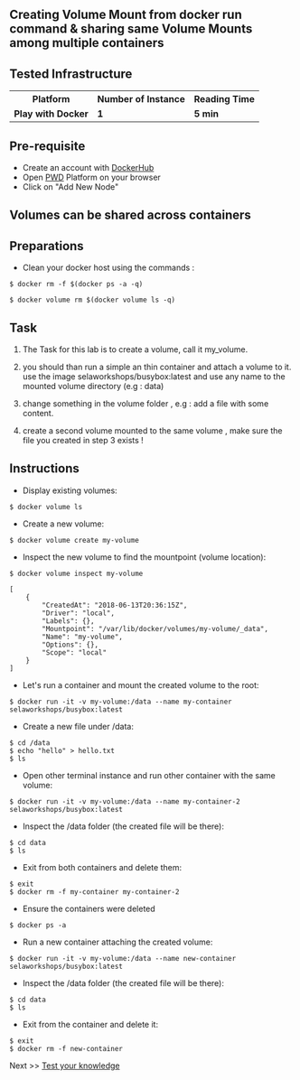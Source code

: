 ## Creating Volume Mount from **docker run** command & sharing same Volume Mounts among multiple containers

## Tested Infrastructure

<table class="tg">
  <tr>
    <th class="tg-yw4l"><b>Platform</b></th>
    <th class="tg-yw4l"><b>Number of Instance</b></th>
    <th class="tg-yw4l"><b>Reading Time</b></th>
    
  </tr>
  <tr>
    <td class="tg-yw4l"><b> Play with Docker</b></td>
    <td class="tg-yw4l"><b>1</b></td>
    <td class="tg-yw4l"><b>5 min</b></td>
    
  </tr>
  
</table>

## Pre-requisite

- Create an account with [DockerHub](https://hub.docker.com)
- Open [PWD](https://labs.play-with-docker.com/) Platform on your browser 
- Click on "Add New Node"


## Volumes can be shared across containers

## Preparations

 - Clean your docker host using the commands :

```
$ docker rm -f $(docker ps -a -q)
```

```
$ docker volume rm $(docker volume ls -q)
```

## Task 

1. The Task for this lab is to create a volume, call it my_volume.

2. you should than run a simple an thin container and attach a volume to it.
use the image selaworkshops/busybox:latest and use any name to the mounted volume directory (e.g : data)

3. change something in the volume folder , e.g : add a file with some content.

4. create a second volume mounted to the same volume , make sure the file you created in step 3 exists !


## Instructions

 - Display existing volumes:
```
$ docker volume ls
```

 - Create a new volume:
```
$ docker volume create my-volume
```

 - Inspect the new volume to find the mountpoint (volume location):
```
$ docker volume inspect my-volume
```
```
[
    {
        "CreatedAt": "2018-06-13T20:36:15Z",
        "Driver": "local",
        "Labels": {},
        "Mountpoint": "/var/lib/docker/volumes/my-volume/_data",
        "Name": "my-volume",
        "Options": {},
        "Scope": "local"
    }
]
```

 - Let's run a container and mount the created volume to the root:
```
$ docker run -it -v my-volume:/data --name my-container selaworkshops/busybox:latest
```

 - Create a new file under /data:
```
$ cd /data
$ echo "hello" > hello.txt
$ ls
```

 - Open other terminal instance and run other container with the same volume:
```
$ docker run -it -v my-volume:/data --name my-container-2 selaworkshops/busybox:latest
```

 - Inspect the /data folder (the created file will be there):
```
$ cd data
$ ls
```

 - Exit from both containers and delete them:
```
$ exit
$ docker rm -f my-container my-container-2
```

 - Ensure the containers were deleted
```
$ docker ps -a
```

 - Run a new container attaching the created volume:
```
$ docker run -it -v my-volume:/data --name new-container selaworkshops/busybox:latest
```

 - Inspect the /data folder (the created file will be there):
```
$ cd data
$ ls
```

 - Exit from the container and delete it:
```
$ exit
$ docker rm -f new-container
```

Next >> [Test your knowledge](../quiz5/README.md)
